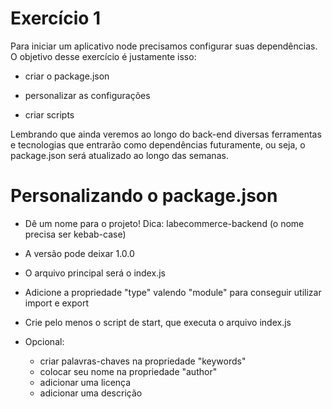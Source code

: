 # Exercício 1

Para iniciar um aplicativo node precisamos configurar suas dependências.
O objetivo desse exercício é justamente isso:

* criar o package.json

* personalizar as configurações

* criar scripts

Lembrando que ainda veremos ao longo do back-end diversas ferramentas e tecnologias que entrarão como dependências futuramente, ou seja, o package.json será atualizado ao longo das semanas.

# Personalizando o package.json

* Dê um nome para o projeto! Dica: labecommerce-backend (o nome precisa ser kebab-case)

* A versão pode deixar 1.0.0

* O arquivo principal será o index.js

* Adicione a propriedade "type" valendo "module" para conseguir utilizar import e export

* Crie pelo menos o script de start, que executa o arquivo index.js

* Opcional: 
  * criar palavras-chaves na propriedade "keywords"
  * colocar seu nome na propriedade "author"
  * adicionar uma licença
  * adicionar uma descrição